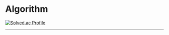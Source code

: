 # Algorithm

[![Solved.ac Profile](http://mazassumnida.wtf/api/v2/generate_badge?boj=aia1235)](https://solved.ac/aia1235)

---
